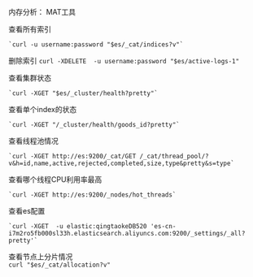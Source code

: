 内存分析： MAT工具


查看所有索引

    `curl -u username:password "$es/_cat/indices?v"`


删除索引
    `curl -XDELETE  -u username:password "$es/active-logs-1"`


查看集群状态

    `curl -XGET "$es/_cluster/health?pretty"`


查看单个index的状态

    `curl -XGET "/_cluster/health/goods_id?pretty"`

查看线程池情况

    `curl -XGET http://es:9200/_cat/GET /_cat/thread_pool/?v&h=id,name,active,rejected,completed,size,type&pretty&s=type`

查看哪个线程CPU利用率最高

    `curl -XGET http://es:9200/_nodes/hot_threads`


查看es配置

    `curl -XGET  -u elastic:qingtaokeDB520 'es-cn-i7m2ro5fb000sl33h.elasticsearch.aliyuncs.com:9200/_settings/_all?pretty'`


查看节点上分片情况  
    `curl "$es/_cat/allocation?v"`